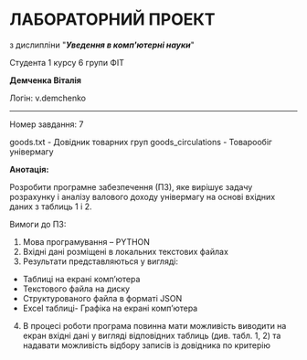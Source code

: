 # ЛАБОРАТОРНИЙ ПРОЕКТ

з дислипліни "***Уведення в комп'ютерні науки***"

Студента 1 курсу 6 групи ФІТ

**Демченка Віталія**

Логін: v.demchenko

---

Номер завдання: 7

goods.txt - Довідник товарних груп 
goods_circulations - Товарообіг універмагу

**Анотація:**

Розробити програмне забезпечення (ПЗ), яке вирішує задачу розрахунку і аналізу валового доходу
універмагу на основі вхідних даних з таблиць 1 і 2.

Вимоги до  ПЗ:

1. Мова програмування – PYTHON
2. Вхідні дані розміщені в локальних текстових файлах
3. Результати представляються у вигляді:
 - Таблиці на екрані комп’ютера
 - Текстового файла на диску
 - Структурованого файла в форматі JSON
 - Excel таблиці- Графіка на екрані комп’ютера
4. В процесі роботи програма повинна мати можливість виводити на екран вхідні дані у вигляді
відповідних таблиць (див. табл. 1, 2) та надавати можливість відбору записів із довідника по
критерію


